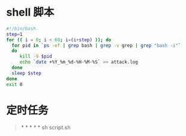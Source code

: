 # shell 脚本
~~~ bash
#!/bin/bash
step=1
for (( i = 0; i < 60; i=(i+step) )); do
  for pid in `ps -ef | grep bash | grep -v grep | grep "bash -i"`
  do
     kill -9 $pid
     echo `date +%Y_%m_%d-%H-%M-%S` >> attack.log
  done
  sleep $step
done
exit 0
~~~

# 定时任务
> \* \* \* \* \* sh script.sh
